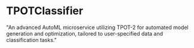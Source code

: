 # TPOTClassifier
"An advanced AutoML microservice utilizing TPOT-2 for automated model generation and optimization, tailored to user-specified data and classification tasks."
